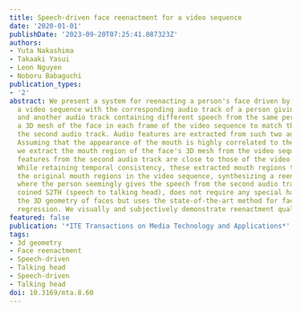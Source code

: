 ```yaml
---
title: Speech-driven face reenactment for a video sequence
date: '2020-01-01'
publishDate: '2023-09-20T07:25:41.087323Z'
authors:
- Yuta Nakashima
- Takaaki Yasui
- Leon Nguyen
- Noboru Babaguchi
publication_types:
- '2'
abstract: We present a system for reenacting a person's face driven by speech. Given
  a video sequence with the corresponding audio track of a person giving a speech
  and another audio track containing different speech from the same person, we reconstruct
  a 3D mesh of the face in each frame of the video sequence to match the speech in
  the second audio track. Audio features are extracted from such two audio tracks.
  Assuming that the appearance of the mouth is highly correlated to these speech features,
  we extract the mouth region of the face's 3D mesh from the video sequence when speech
  features from the second audio track are close to those of the video's audio track.
  While retaining temporal consistency, these extracted mouth regions then replace
  the original mouth regions in the video sequence, synthesizing a reenactment video
  where the person seemingly gives the speech from the second audio track. Our system,
  coined S2TH (speech to talking head), does not require any special hardware to capture
  the 3D geometry of faces but uses the state-of-the-art method for facial geometry
  regression. We visually and subjectively demonstrate reenactment quality.
featured: false
publication: '*ITE Transactions on Media Technology and Applications*'
tags:
- 3d geometry
- Face reenactment
- Speech-driven
- Talking head
- Speech-driven
- Talking head
doi: 10.3169/mta.8.60
---
```


